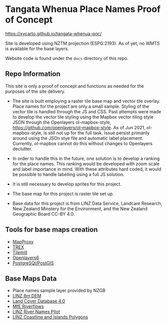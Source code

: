 # Tangata Whenua Place Names Proof of Concept 

https://xycarto.github.io/tangata-whenua-poc/

Site is developed using NZTM projection (ESPG:2193). As of yet, no WMTS is available for the base layers.

Website code is found under the `docs` directory of this repo.

## Repo Information

This site is only a proof of concept and functions as needed for the purposes of the site delivery. 

- The site is built employing a raster tile base map and vector tile overlay. Place names for the project are only a small sample.  Styling of the vector tile is handled through the JS and CSS. Past attempts were made to develop the vector tile styling using the Mapbox vector tiling style JSON through the Openlayers ol-mapbox-style, https://github.com/openlayers/ol-mapbox-style. As of Jun 2021, ol-mapbox-style, is still not up for the full task. Issue persist primarily around using the JSOn stye file and automatic label placement. Currently, ol-mapbox cannot do this without changes to Openlayers declutter.

- In order to handle this in the future, one solution is to develop a ranking for the place names. This ranking would be developed with zoom scale and label importance in mind. With these attributes hard coded, it would be possible to handle labelling using a full JS solution.

- It is still necessary to develop sprites for this project.

- The base map for this project is raster tile set up.  

- Base data for this project is from LINZ Data Service, Landcare Research, New Zealand Minstery for the Environment, and the New Zealand Geographic Board CC-BY 4.0.

## Tools for base maps creation

- [MapProxy](https://mapproxy.org/)
- [TREX](https://t-rex.tileserver.ch/)
- [Tilemill](https://github.com/schachmett/docker-tilemill)
- [Openlayers6](https://openlayers.org/)
- [PostgreSQl/PostGIS](https://postgis.net/)

## Base Maps Data

- Place names sample layer provided by NZGB
- [LINZ 8m DEM](https://data.linz.govt.nz/layer/51768-nz-8m-digital-elevation-model-2012/)
- [Land Cover Database 4.0](https://koordinates.com/from/lris.scinfo.org.nz/layer/48412/)
- [MfE Riverflows](https://koordinates.com/from/data.mfe.govt.nz/layer/53309/)
- [LINZ River Names Pilot](https://data.linz.govt.nz/layer/103632-nz-river-name-lines-pilot/)
- [LINZ Coastline and Islands Polygons](https://data.linz.govt.nz/layer/51153-nz-coastlines-and-islands-polygons-topo-150k/)


